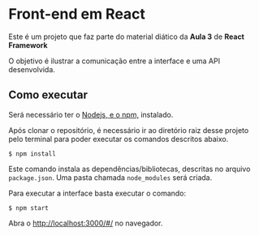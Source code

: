 # Front-end em React

Este é um projeto que faz parte do material diático da **Aula 3** de **React Framework** 

O objetivo é ilustrar a comunicação entre a interface e uma API desenvolvida.

## Como executar

Será necessário ter o [Nodejs, e o npm,](https://nodejs.org/en/download/) instalado. 

Após clonar o repositório, é necessário ir ao diretório raiz desse projeto pelo terminal para poder executar os comandos descritos abaixo.

```
$ npm install
```

Este comando instala as dependências/bibliotecas, descritas no arquivo `package.json`. Uma pasta chamada `node_modules` será criada.

Para executar a interface basta executar o comando: 

```
$ npm start
```

Abra o [http://localhost:3000/#/](http://localhost:3000/#/) no navegador.